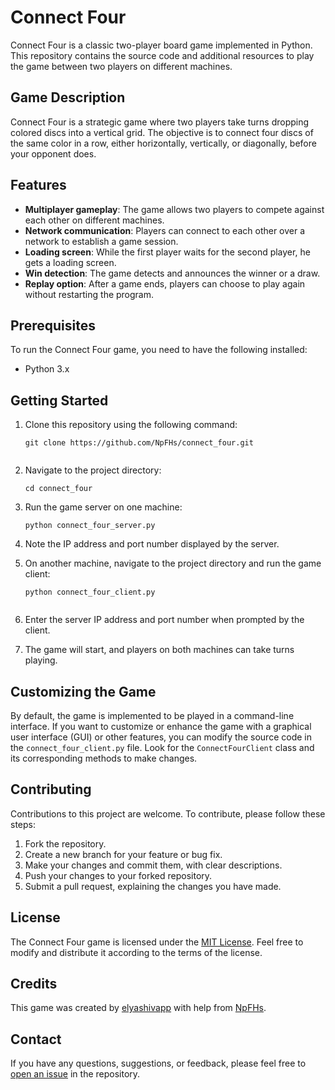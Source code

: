 # Connect Four

Connect Four is a classic two-player board game implemented in Python. This repository contains the source code and additional resources to play the game between two players on different machines.

## Game Description

Connect Four is a strategic game where two players take turns dropping colored discs into a vertical grid. The objective is to connect four discs of the same color in a row, either horizontally, vertically, or diagonally, before your opponent does.

## Features

- **Multiplayer gameplay**: The game allows two players to compete against each other on different machines.
- **Network communication**: Players can connect to each other over a network to establish a game session.
- **Loading screen**: While the first player waits for the second player, he gets a loading screen.
- **Win detection**: The game detects and announces the winner or a draw.
- **Replay option**: After a game ends, players can choose to play again without restarting the program.

## Prerequisites

To run the Connect Four game, you need to have the following installed:

- Python 3.x

## Getting Started

1. Clone this repository using the following command:

   ```shell
   git clone https://github.com/NpFHs/connect_four.git
  
2. Navigate to the project directory:

    ```shell
    cd connect_four

3. Run the game server on one machine:

     ```shell
     python connect_four_server.py
     
4. Note the IP address and port number displayed by the server.

5. On another machine, navigate to the project directory and run the game client:
       
      ```shell
      python connect_four_client.py
      

6. Enter the server IP address and port number when prompted by the client.

7. The game will start, and players on both machines can take turns playing.

## Customizing the Game

By default, the game is implemented to be played in a command-line interface. If you want to customize or enhance the game with a graphical user interface (GUI) or other features, you can modify the source code in the `connect_four_client.py` file. Look for the `ConnectFourClient` class and its corresponding methods to make changes.

## Contributing

Contributions to this project are welcome. To contribute, please follow these steps:

1. Fork the repository.
2. Create a new branch for your feature or bug fix.
3. Make your changes and commit them, with clear descriptions.
4. Push your changes to your forked repository.
5. Submit a pull request, explaining the changes you have made.

## License

The Connect Four game is licensed under the [MIT License](https://opensource.org/licenses/MIT). Feel free to modify and distribute it according to the terms of the license.

## Credits

This game was created by [elyashivapp](https://github.com/elyashivapp) with help from [NpFHs](https://github.com/NpFHs).

## Contact

If you have any questions, suggestions, or feedback, please feel free to [open an issue](https://github.com/NpFHs/connect_four/issues) in the repository.

